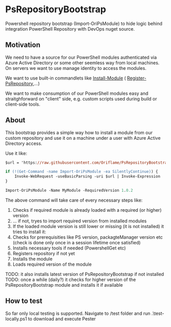 # PsRepositoryBootstrap

Powershell repository bootstrap (Import-OriPsModule) to hide logic behind integration PowerShell Repository with DevOps nuget source.

## Motivation

We need to have a source for our PowerShell modules authenticated via Azure Active Directory or some other seemless way from local machines. On servers we want to use manage identity to access the modules.

We want to use built-in commandlets like [Install-Module](https://docs.microsoft.com/en-us/powershell/module/powershellget/install-module) ( [Register-PsRepository](https://docs.microsoft.com/en-us/powershell/module/powershellget/register-psrepository),...)

We want to make consumption of our PowerShell modules easy and straitghforward on "client" side, e.g. custom scripts used during build or client-side tools.

## About 

This bootstrap provides a simple way how to install a module from our custom repository and use it on a machine under a user with Azure Active Directory access.

Use it like:
```ps
$url = 'https://raw.githubusercontent.com/Oriflame/PsRepositoryBootstrap/develop/src/public/Import-OriPsModule.ps1'

if (!(Get-Command -name Import-OriPsModule -ea SilentlyContinue)) {
    Invoke-WebRequest -useBasicParsing -uri $url | Invoke-Expression
}

Import-OriPsModule -Name MyModule -RequiredVersion 1.0.2
```

The above command will take care of every necessary steps like:

1. Checks if required module is already loaded with a required (or higher) version
2. ... if not, tryes to import required version from installed modules
3. If the loaded module version is still lower or missing (it is not installed) it tries to install it:
4. Checks for prerequisities like PS version, packagteManager version etc (check is done only once in a session lifetime once satisfied)
5. Installs necessary tools if needed (PowershellGet etc)
6. Registers repository if not yet
7. Installs the module
8. Loads required version of the module

TODO: it also installs latest version of PsRepositoryBootstrap if not installed
TODO: once a while (daily?) it checks for higher version of the PsRepositoryBootstrap module and installs it if available

## How to test

So far only local testing is supported. Navigate to /test folder and run .\test-locally.ps1 to download and execute Pester